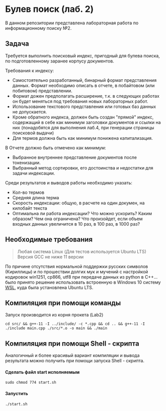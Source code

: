 # Булев поиск  (лаб. 2)
В данном репозитории представлена лабораторная работа по информационному поиску №2.

## Задача
Требуется выполнить поисковый индекс, пригодный для булева поиска, по подготовленному заранее корпусу документов.

Требования к индексу:

* Самостоятельно разработанный, бинарный формат представления данных. Формат необходимо описать в отчете, в побайтовом (или побитовом) представлении.
* Формат дожен предполагать расширение, т.к. в следующих работах он будет меняться под требования новых лабораторных работ.
* Использование текстового представления или готовых баз данных не допускается.
* Кроме обратного индекса, должен быть создан "прямой" индекс, содержащий в себе как минимум заголовки документов и ссылки на них (понадобятся для выполнения лаб.4, при генерации страницы поисковой выдачи)
* Для термов должна быть как минимум понижена капитализация.

В Отчете должно быть отмечено как минимум:
* Выбранное внутреннее представление документов после токенизации.
* Выбранный метод сортировки, его достоинства и недостатки для задачи индексации.

Среди результатов и выводов работы необходимо указать:
* Кол-во термов
* Средняя длина терма
* Скорость индексации: общую, в расчете на один докумен, на килобайт текста
* Оптимальна ли работа индексации? Что можно ускорить? Каким образом? Чем она ограничена? Что произойдет, если объем входных данных увеличится в 10 раз, в 100 раз, в 1000 раз?


## Необходимые требования
> Любая система Linux (Для тестов используется Ubuntu LTS) <br />
> Версия GCC не ниже 11 версии

По причине отсутствия нормальной поддержки русских символов (Кириллицы) и по прошествии долгих мук и мучений с настройкой кодировок win1251, cp866, utf8 при передаче данных из python в C++... было принято решение использовать встроенную в Windows 10 систему [WSL](https://docs.microsoft.com/en-us/windows/wsl/install), куда была установлена Ubuntu LTS.



## Компиляция при помощи команды 

Запуск производится из корня прокета (Lab2)
```
cd src/ && g++-11 -I ../include/ -c *.cpp && cd .. && g++-11 -I ./include main.cpp ./src/*.o -o main && ./main
```

## Компиляция при помощи Shell - скрипта
Аналогичный и более красивый вариант компиляции и вывода результата можно получить при помощи запуска Shell - скрипта.

#### Сделать файл start исполняемым
```
sudo chmod 774 start.sh
```

#### Запустить
```
./start.sh
```